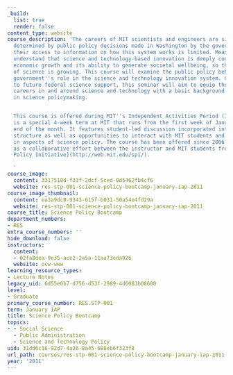 ```yaml
---
_build:
  list: true
  render: false
content_type: website
course_description: 'The careers of MIT scientists and engineers are significantly
  determined by public policy decisions made in Washington by the government. However,
  their access to information on how this system works is limited. Meanwhile, we increasingly
  understand that science and technology-based innovation is deeply connected to society''s
  economic growth and its ability to generate societal wellbeing, so the public role
  of science is growing. This course will examine the public policy behind and the
  government''s role in the science and technology innovation system. Given the challenges
  to future federal science support, this seminar will aim to equip those planning
  careers in and around science and technology with a basic background for involvement
  in science policymaking.


  This course is offered during MIT''s Independent Activities Period (IAP), which
  is a special 4-week term at MIT that runs from the first week of January until the
  end of the month. It features student-led discussion incorporated into the course
  structure as well as opportunities to interact with MIT students and faculty involved
  in aspects of science policy. The course has been offered since 2006 and has developed
  as a collaborative effort between the instructor and MIT students from the [Science
  Policy Initiative](http://web.mit.edu/spi/).

  '
course_image:
  content: 3317510d-f33f-2dcf-5ced-0d5462fb4cf6
  website: res-stp-001-science-policy-bootcamp-january-iap-2011
course_image_thumbnail:
  content: ea3a9dc0-9343-615f-b031-50a54e4fd29a
  website: res-stp-001-science-policy-bootcamp-january-iap-2011
course_title: Science Policy Bootcamp
department_numbers:
- RES
extra_course_numbers: ''
hide_download: false
instructors:
  content:
  - 02fa8dea-9e35-ace2-2a5a-11aa73eda926
  website: ocw-www
learning_resource_types:
- Lecture Notes
legacy_uid: 6d55e0b7-d756-d53f-2989-4d6083b08600
level:
- Graduate
primary_course_number: RES.STP-001
term: January IAP
title: Science Policy Bootcamp
topics:
- - Social Science
  - Public Administration
  - Science and Technology Policy
uid: 31dd6c16-92d7-4a26-8a45-688eb6f323f8
url_path: courses/res-stp-001-science-policy-bootcamp-january-iap-2011
year: '2011'
---
```

